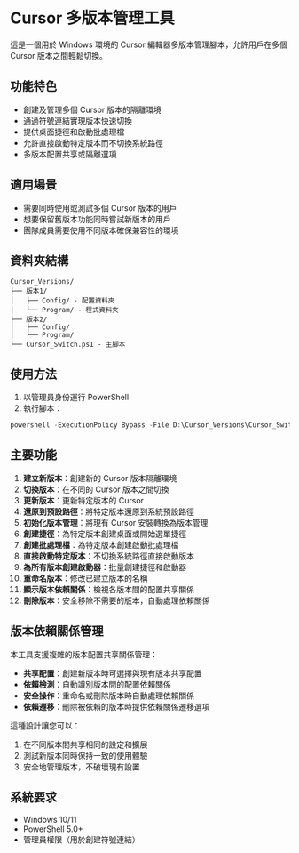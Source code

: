 # Cursor 多版本管理工具

這是一個用於 Windows 環境的 Cursor 編輯器多版本管理腳本，允許用戶在多個 Cursor 版本之間輕鬆切換。

## 功能特色

- 創建及管理多個 Cursor 版本的隔離環境
- 通過符號連結實現版本快速切換
- 提供桌面捷徑和啟動批處理檔
- 允許直接啟動特定版本而不切換系統路徑
- 多版本配置共享或隔離選項

## 適用場景

- 需要同時使用或測試多個 Cursor 版本的用戶
- 想要保留舊版本功能同時嘗試新版本的用戶
- 團隊成員需要使用不同版本確保兼容性的環境

## 資料夾結構

```
Cursor_Versions/
├── 版本1/
│   ├── Config/ - 配置資料夾
│   └── Program/ - 程式資料夾
├── 版本2/
│   ├── Config/
│   └── Program/
└── Cursor_Switch.ps1 - 主腳本
```

## 使用方法

1. 以管理員身份運行 PowerShell
2. 執行腳本：
```powershell
powershell -ExecutionPolicy Bypass -File D:\Cursor_Versions\Cursor_Switch.ps1
```

## 主要功能

1. **建立新版本**：創建新的 Cursor 版本隔離環境
2. **切換版本**：在不同的 Cursor 版本之間切換
3. **更新版本**：更新特定版本的 Cursor
4. **還原到預設路徑**：將特定版本還原到系統預設路徑
5. **初始化版本管理**：將現有 Cursor 安裝轉換為版本管理
6. **創建捷徑**：為特定版本創建桌面或開始選單捷徑
7. **創建批處理檔**：為特定版本創建啟動批處理檔
8. **直接啟動特定版本**：不切換系統路徑直接啟動版本
9. **為所有版本創建啟動器**：批量創建捷徑和啟動器
10. **重命名版本**：修改已建立版本的名稱
11. **顯示版本依賴關係**：檢視各版本間的配置共享關係
12. **刪除版本**：安全移除不需要的版本，自動處理依賴關係

## 版本依賴關係管理

本工具支援複雜的版本配置共享關係管理：

- **共享配置**：創建新版本時可選擇與現有版本共享配置
- **依賴檢測**：自動識別版本間的配置依賴關係
- **安全操作**：重命名或刪除版本時自動處理依賴關係
- **依賴遷移**：刪除被依賴的版本時提供依賴關係遷移選項

這種設計讓您可以：
1. 在不同版本間共享相同的設定和擴展
2. 測試新版本同時保持一致的使用體驗
3. 安全地管理版本，不破壞現有設置

## 系統要求

- Windows 10/11
- PowerShell 5.0+
- 管理員權限（用於創建符號連結）
